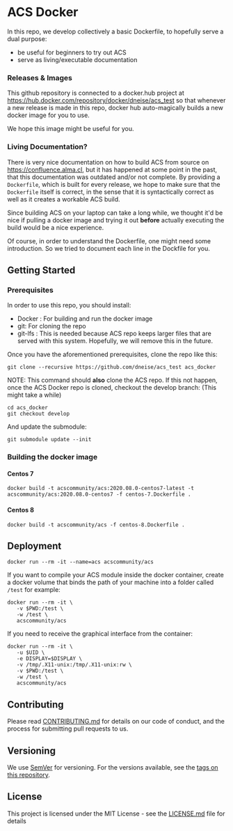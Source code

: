 # ACS Docker

In this repo, we develop collectively a basic Dockerfile, to hopefully serve a dual purpose:
 - be useful for beginners to try out ACS
 - serve as living/executable documentation

### Releases & Images

This github repository is connected to a docker.hub project at <https://hub.docker.com/repository/docker/dneise/acs_test>
so that whenever a new release is made in this repo, docker hub auto-magically builds
a new docker image for you to use.

We hope this image might be useful for you.

### Living Documentation?

There is very nice documentation on how to build ACS from source on <https://confluence.alma.cl>,
but it has happened at some point in the past, that this documentation was outdated and/or not complete.
By providing a `Dockerfile`, which is built for every release, we hope to make sure that the `Dockerfile`
itself is correct, in the sense that it is syntactically correct as well as it creates a workable ACS build.

Since building ACS on your laptop can take a long while, we thought it'd be nice
if pulling a docker image and trying it out **before** actually executing the build
would be a nice experience.

Of course, in order to understand the Dockerfile, one might need some introduction.
So we tried to document each line in the Dockfile for you.

## Getting Started

### Prerequisites

In order to use this repo, you should install:

* Docker : For building and run the docker image
* git: For cloning the repo
* git-lfs : This is needed because ACS repo keeps larger files that are served with this system. Hopefully, we will remove this in the future.


Once you have the aforementioned prerequisites, clone the repo like this:
```
git clone --recursive https://github.com/dneise/acs_test acs_docker
```

NOTE: This command should **also** clone the ACS repo. If this not happen, once the ACS Docker repo is cloned, checkout the develop branch:
(This might take a while)

```
cd acs_docker
git checkout develop
```

And update the submodule:

```
git submodule update --init
```

### Building the docker image

#### Centos 7

```
docker build -t acscommunity/acs:2020.08.0-centos7-latest -t acscommunity/acs:2020.08.0-centos7 -f centos-7.Dockerfile .
```

#### Centos 8

```
docker build -t acscommunity/acs -f centos-8.Dockerfile .
```

## Deployment

```
docker run --rm -it --name=acs acscommunity/acs
```

If you want to compile your ACS module inside the docker container, create a docker volume that binds the path of your machine into a folder called `/test` for example:

```
docker run --rm -it \
   -v $PWD:/test \
   -w /test \
   acscommunity/acs
```

If you need to receive the graphical interface from the container:

```
docker run --rm -it \
   -u $UID \
   -e DISPLAY=$DISPLAY \
   -v /tmp/.X11-unix:/tmp/.X11-unix:rw \
   -v $PWD:/test \
   -w /test \
   acscommunity/acs
```

## Contributing

Please read [CONTRIBUTING.md](CONTRIBUTING.md) for details on our code of conduct, and the process for submitting pull requests to us.

## Versioning

We use [SemVer](http://semver.org/) for versioning. For the versions available, see the [tags on this repository](https://github.com/dneise/acs_test/tags).

## License

This project is licensed under the MIT License - see the [LICENSE.md](LICENSE.md) file for details
